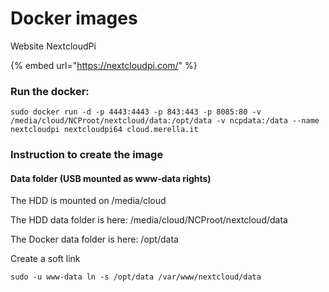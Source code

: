 # Docker images

Website NextcloudPi

{% embed url="https://nextcloudpi.com/" %}

### Run the docker:

```
sudo docker run -d -p 4443:4443 -p 843:443 -p 8085:80 -v /media/cloud/NCProot/nextcloud/data:/opt/data -v ncpdata:/data --name nextcloudpi nextcloudpi64 cloud.merella.it
```

### Instruction to create the image



#### Data folder (USB mounted as www-data rights)

The HDD is mounted on /media/cloud

The HDD data folder is here: /media/cloud/NCProot/nextcloud/data

The Docker data folder is here: /opt/data





Create a soft link

```
sudo -u www-data ln -s /opt/data /var/www/nextcloud/data
```



